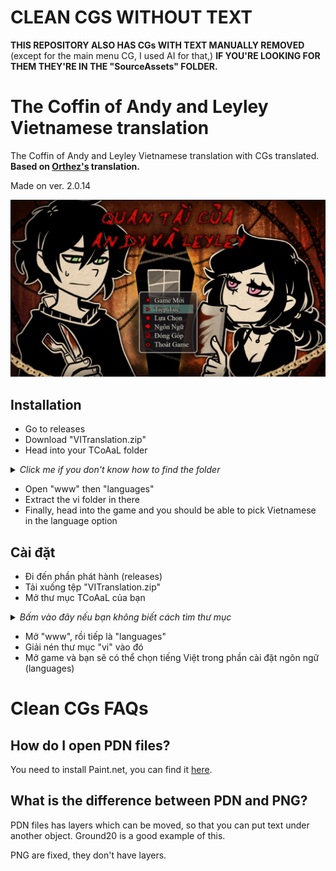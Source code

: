 # CLEAN CGS WITHOUT TEXT
<b>THIS REPOSITORY ALSO HAS CGs WITH TEXT MANUALLY REMOVED</b> (except for the main menu CG, I used AI for that,) <b>IF YOU'RE LOOKING FOR THEM THEY'RE IN THE "SourceAssets" FOLDER.</b>

# The Coffin of Andy and Leyley Vietnamese translation
The Coffin of Andy and Leyley Vietnamese translation with CGs translated. <b>Based on [Orthez's](https://steamcommunity.com/profiles/76561199376023377) translation.</b>

Made on ver. 2.0.14

<p align="center">
    <img src="GithubAssets/Main.png" alt="Main">
</p>

## Installation
* Go to releases
* Download "VITranslation.zip"
* Head into your TCoAaL folder

<details>
<summary><i>Click me if you don't know how to find the folder</i></summary>
* <img width="50%" src="GithubAssets/Tutorial.png" alt="tuto">
</details>

* Open "www" then "languages"
* Extract the vi folder in there
* Finally, head into the game and you should be able to pick Vietnamese in the language option

## Cài đặt
- Đi đến phần phát hành (releases)  
- Tải xuống tệp "VITranslation.zip"  
- Mở thư mục TCoAaL của bạn  

<details>  
<summary><i>Bấm vào đây nếu bạn không biết cách tìm thư mục</i></summary>  
- <img width="50%" src="GithubAssets/Tutorial.png" alt="tuto">  
</details>  

- Mở "www", rồi tiếp là "languages"  
- Giải nén thư mục "vi" vào đó  
- Mở game và bạn sẽ có thể chọn tiếng Việt trong phần cài đặt ngôn ngữ (languages)

# Clean CGs FAQs
## How do I open PDN files?
You need to install Paint.net, you can find it [here](https://www.getpaint.net/download.html).

## What is the difference between PDN and PNG?
PDN files has layers which can be moved, so that you can put text under another object. Ground20 is a good example of this.

PNG are fixed, they don't have layers.

